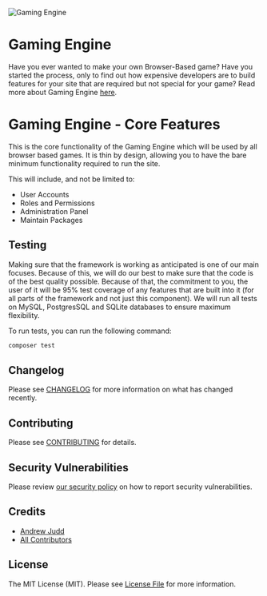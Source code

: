 ![Gaming Engine](https://gamingengine.dev/images/logo.svg "Gaming Engine")

# Gaming Engine

Have you ever wanted to make your own Browser-Based game? Have you started the process, only to find out how expensive
developers are to build features for your site that are required but not special for your game? Read more about Gaming
Engine [here](https://gamingengine.dev).

# Gaming Engine - Core Features

This is the core functionality of the Gaming Engine which will be used by all browser based games. It is thin by design,
allowing you to have the bare minimum functionality required to run the site.

This will include, and not be limited to:

* User Accounts
* Roles and Permissions
* Administration Panel
* Maintain Packages

## Testing

Making sure that the framework is working as anticipated is one of our main focuses. Because of this, we will do our
best to make sure that the code is of the best quality possible. Because of that, the commitment to you, the user of it
will be 95% test coverage of any features that are built into it (for all parts of the framework and not just this
component). We will run all tests on MySQL, PostgresSQL and SQLite databases to ensure maximum flexibility.

To run tests, you can run the following command:

```bash
composer test
```

## Changelog

Please see [CHANGELOG](CHANGELOG.md) for more information on what has changed recently.

## Contributing

Please see [CONTRIBUTING](.github/CONTRIBUTING.md) for details.

## Security Vulnerabilities

Please review [our security policy](../../security/policy) on how to report security vulnerabilities.

## Credits

- [Andrew Judd](https://github.com/awjudd)
- [All Contributors](../../contributors)

## License

The MIT License (MIT). Please see [License File](LICENSE.md) for more information.
